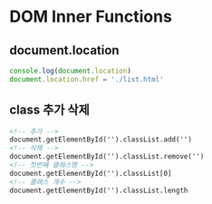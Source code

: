 # DOM Inner Functions

## document.location
```js
console.log(document.location)
document.location.href = './list.html'
```

## class 추가 삭제
```html
<!-- 추가 -->
document.getElementById('').classList.add('')
<!-- 삭제 -->
document.getElementById('').classList.remove('')
<!-- 첫번째 클래스명 -->
document.getElementById('').classList[0]
<!-- 클래스 개수 -->
document.getElementById('').classList.length
```
